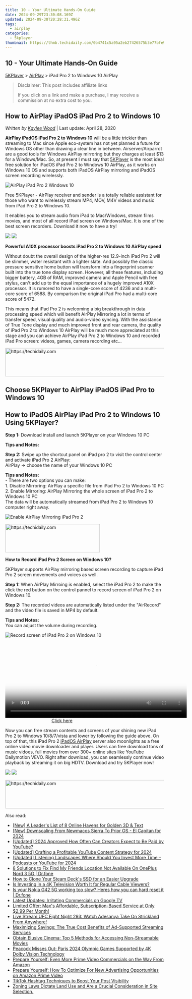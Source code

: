 ```yaml
---
title: 10 - Your Ultimate Hands-On Guide
date: 2024-09-29T23:30:08.169Z
updated: 2024-09-30T20:28:31.496Z
tags:
  - airplay
categories:
  - 5kplayer
thumbnail: https://thmb.techidaily.com/0b4741c5a95a2eb27426575b3e77bfe93d41de0ce8390e58e556e7c4a810a2f7.jpg
---
```


## 10 - Your Ultimate Hands-On Guide

[5KPlayer](https://tools.techidaily.com/5kplayer/products/) \> [AirPlay](https://tools.techidaily.com/5kplayer/airplay/) \> iPad Pro 2 to Windows 10 AirPlay

>  Disclaimer: This post includes affiliate links
>
>  If you click on a link and make a purchase, I may receive a commission at no extra cost to you.
>

## How to AirPlay iPadOS iPad Pro 2 to Windows 10

 _Written by [Kaylee Wood](https://www.quora.com/profile/Amanda-Hu-21)_ | Last update: April 28, 2020

**AirPlay iPadOS iPad Pro 2 to Windows 10** will be a little trickier than streaming to Mac since Apple eco-system has not yet planned a future for Windows OS other than drawing a clear line in between. Airserver/Airparrot are a good tools for Windows AirPlay mirroring but they charges at least $13 for a Windows/Mac. So, at present I must say that [5KPlayer](https://tools.techidaily.com/5kplayer/products/) is the most ideal free solution for iPadOS iPad Pro 2 to Windows 10 AirPlay, as it works on Windows 10 OS and supports both iPadOS AirPlay mirroring and iPadOS screen recording wirelessly. 

![AirPlay iPad Pro 2 Windows 10](https://www.5kplayer.com/airplay/img/5k-screen-recorder-for-ipad-trl-031601.jpg) 

Free 5KPlayer - AirPlay receiver and sender is a totally reliable assistant for those who want to wirelessly stream MP4, MOV, M4V videos and music from iPad Pro 2 to Windows 10.

It enables you to stream audio from iPad to Mac/Windows, stream films movies, and most of all record iPad screen on Windows/Mac. It is one of the best screen recorders. Download it now to have a try!

[![](https://www.5kplayer.com/airplay/../button/freedownwhitewin.png)](https://tools.techidaily.com/5kplayer/products/) [![](https://www.5kplayer.com/airplay/../button/freedownbackmac.png)](https://tools.techidaily.com/5kplayer/products/) 

**Powerful A10X processor boosts iPad Pro 2 to Windows 10 AirPlay speed**

Without doubt the overall design of the higher-res 12.9-inch iPad Pro 2 will be slimmer, water resistant with a lighter slate. And possibly the classic pressure sensitive home button will transform into a fingerprint scanner built into the true tone display screen. However, all these features, including bigger battery, 4GB of RAM, improved camera and Apple Pencil with free stylus, can't add up to the equal importance of a hugely improved A10X processor. It is rumored to have a single-core score of 4236 and a multi-core score of 6588\. By comparison the original iPad Pro had a multi-core score of 5472.

This means that iPad Pro 2 is welcoming a big breakthrough in data processing speed which will benefit AirPlay Mirroring a lot in terms of transfer speed, visual quality and audio-video syncing. With the assistance of True Tone display and much improved front and rear camera, the quality of iPad Pro 2 to Windows 10 AirPlay will be much more appreciated at this stage and you can achieve AirPlay iPad Pro 2 to Windows 10 and recorded iPad Pro screen: videos, games, camera recording etc...

<!-- affiliate ads begin -->
<a href="https://ephamedtechinc.pxf.io/c/5597632/2137211/26400" target="_top" id="2137211">
  <img src="//a.impactradius-go.com/display-ad/26400-2137211" border="0" alt="https://techidaily.com" width="728" height="90"/>
</a>
<img height="0" width="0" src="https://ephamedtechinc.pxf.io/i/5597632/2137211/26400" style="position:absolute;visibility:hidden;" border="0" />
<!-- affiliate ads end -->

## Choose 5KPlayer to AirPlay iPadOS iPad Pro to Windows 10

## How to iPadOS AirPlay iPad Pro 2 to Windows 10 Using 5KPlayer?

**Step 1:** Download install and launch 5KPlayer on your Windows 10 PC

**Tips and Notes:** 

**Step 2:**  Swipe up the shortcut panel on iPad pro 2 to visit the control center and activate iPad Pro 2 AirPlay:   
 AirPlay -> choose the name of your Windows 10 PC

**Tips and Notes:**   
 \- There are two options you can make:   
 1\. Disable Mirroring: AirPlay a specific file from iPad Pro 2 to Windows 10 PC  
 2\. Enable Mirroring: AirPlay Mirroring the whole screen of iPad Pro 2 to Windows 10 PC  
 The data will be automatically streamed from iPad Pro 2 to Windows 10 computer right away.

![Enable AirPlay Mirroring iPad Pro 2](https://www.5kplayer.com/airplay/img/ipad-pro-2-windows-10-a.jpg) 

<!-- affiliate ads begin -->
<a href="https://aligracehair.sjv.io/c/5597632/1880956/19272" target="_top" id="1880956">
  <img src="//a.impactradius-go.com/display-ad/19272-1880956" border="0" alt="https://techidaily.com" width="300" height="90"/>
</a>
<img height="0" width="0" src="https://aligracehair.sjv.io/i/5597632/1880956/19272" style="position:absolute;visibility:hidden;" border="0" />
<!-- affiliate ads end -->

**How to Record iPad Pro 2 Screen on Windows 10?**

5KPlayer supports AirPlay mirroring based screen recording to capture iPad Pro 2 screen movements and voices as well.

**Step 1:** When AirPlay Mirroing is enabled, select the iPad Pro 2 to make the click the red button on the control pannel to record screen of iPad Pro 2 on Windows 10.

**Step 2:** The recorded videos are automatically listed under the "AirRecord" and the video file is saved in MP4 by default.

**Tips and Notes:**   
You can adjust the volume during recording.

![Record screen of iPad Pro 2 on Windows 10](https://www.5kplayer.com/airplay/img/ipad-pro-2-windows-10-b.jpg) 

<!-- affiliate ads begin -->
<span id="1983582">
					<video width="576" height="240" style="cursor:pointer"
           poster="//a.impactradius-go.com/display-clicktoplayimage/1983582.png"
           onclick="if(!this.playClicked){this.play();this.setAttribute('controls',true);this.playClicked=true;}">
	   <source src="//a.impactradius-go.com/display-ad/22993-1983582">
	   <img src="//a.impactradius-go.com/display-clicktoplayimage/1983582.png" style="border: none; height: 100%; width: 100%; object-fit: contain">
	</video>
	<div style="width:360px;text-align:center"><a href="javascript:window.open(decodeURIComponent('https%3A%2F%2Fhomestyler.sjv.io%2Fc%2F5597632%2F1983582%2F22993'), '_blank');void(0);">Click here</a></div>
</span>
<img height="0" width="0" src="https://imp.pxf.io/i/5597632/1983582/22993" style="position:absolute;visibility:hidden;" border="0" />
<!-- affiliate ads end -->

Now you can free stream contents and screens of your shining new iPad Pro 2 to Windows 10/8/7/vista and lower by following the guide above. On top of that, this iPad Pro 2 [iPadOS AirPlay](https://tools.techidaily.com/5kplayer/airplay/) server also moonlights as a free online video movie downloader and player. Users can free download tons of music vidoes, full movies from over 300+ online sites like YouTube Dailymotion VEVO. Right after download, you can seamlessly continue video playback by streaming it on big HDTV. Download and try 5KPlayer now!

[![](https://www.5kplayer.com/airplay/../button/freedownwhitewin.png)](https://tools.techidaily.com/5kplayer/products/) [![](https://www.5kplayer.com/airplay/../button/freedownbackmac.png)](https://tools.techidaily.com/5kplayer/products/)

<!-- affiliate ads begin -->
<a href="https://appsumo.8odi.net/c/5597632/2105883/7443" target="_top" id="2105883">
  <img src="//a.impactradius-go.com/display-ad/7443-2105883" border="0" alt="https://techidaily.com" width="728" height="90"/>
</a>
<img height="0" width="0" src="https://appsumo.8odi.net/i/5597632/2105883/7443" style="position:absolute;visibility:hidden;" border="0" />
<!-- affiliate ads end -->

<ins class="adsbygoogle"
     style="display:block"
     data-ad-format="autorelaxed"
     data-ad-client="ca-pub-7571918770474297"
     data-ad-slot="1223367746"></ins>

<ins class="adsbygoogle"
     style="display:block"
     data-ad-client="ca-pub-7571918770474297"
     data-ad-slot="8358498916"
     data-ad-format="auto"
     data-full-width-responsive="true"></ins>

<span class="atpl-alsoreadstyle">Also read:</span>
<div><ul>
<li><a href="https://extra-resources.techidaily.com/new-a-leaders-list-of-8-online-havens-for-golden-3d-and-text/"><u>[New] A Leader's List of 8 Online Havens for Golden 3D & Text</u></a></li>
<li><a href="https://fox-blue.techidaily.com/new-downscaling-from-newmacos-sierra-to-prior-os-el-capitan-for-2024/"><u>[New] Downscaling From Newmacos Sierra To Prior OS - El Capitan for 2024</u></a></li>
<li><a href="https://youtube-sure.techidaily.com/ed-2024-approved-how-often-can-creators-expect-to-be-paid-by-youtube/"><u>[Updated] 2024 Approved How Often Can Creators Expect to Be Paid by YouTube?</u></a></li>
<li><a href="https://facebook-video-footage.techidaily.com/updated-crafting-a-profitable-youtube-content-strategy-for-2024/"><u>[Updated] Crafting a Profitable YouTube Content Strategy for 2024</u></a></li>
<li><a href="https://fox-glue.techidaily.com/updated-listening-landscapes-where-should-you-invest-more-time-podcasts-or-youtube-for-2024/"><u>[Updated] Listening Landscapes Where Should You Invest More Time – Podcasts or YouTube for 2024</u></a></li>
<li><a href="https://location-fake.techidaily.com/8-solutions-to-fix-find-my-friends-location-not-available-on-oneplus-nord-3-5g-drfone-by-drfone-virtual-android/"><u>8 Solutions to Fix Find My Friends Location Not Available On OnePlus Nord 3 5G | Dr.fone</u></a></li>
<li><a href="https://games-able.techidaily.com/how-to-clone-your-steam-decks-ssd-for-an-easier-upgrade/"><u>How to Clone Your Steam Deck's SSD for an Easier Upgrade</u></a></li>
<li><a href="https://media-tips.techidaily.com/is-investing-in-a-4k-television-worth-it-for-regular-cable-viewers/"><u>Is Investing in a 4K Television Worth It for Regular Cable Viewers?</u></a></li>
<li><a href="https://techidaily.com/is-your-nokia-g42-5g-working-too-slow-heres-how-you-can-hard-reset-it-drfone-by-drfone-reset-android-reset-android/"><u>Is your Nokia G42 5G working too slow? Heres how you can hard reset it | Dr.fone</u></a></li>
<li><a href="https://media-tips.techidaily.com/latest-updates-irritating-commercials-on-google-tv/"><u>Latest Updates: Irritating Commercials on Google TV</u></a></li>
<li><a href="https://media-tips.techidaily.com/limited-offer-maxs-affordable-subscription-based-service-at-only-299-per-month/"><u>Limited Offer: Max's Affordable, Subscription-Based Service at Only $2.99 Per Month!</u></a></li>
<li><a href="https://media-tips.techidaily.com/live-stream-ufc-fight-night-293-watch-adesanya-take-on-strickland-from-anywhere/"><u>Live Stream UFC Fight Night 293: Watch Adesanya Take On Strickland From Anywhere!</u></a></li>
<li><a href="https://media-tips.techidaily.com/maximizing-savings-the-true-cost-benefits-of-ad-supported-streaming-services/"><u>Maximizing Savings: The True Cost Benefits of Ad-Supported Streaming Services</u></a></li>
<li><a href="https://media-tips.techidaily.com/obtain-elusive-cinema-top-5-methods-for-accessing-non-streamable-movies/"><u>Obtain Elusive Cinema: Top 5 Methods for Accessing Non-Streamable Movies</u></a></li>
<li><a href="https://media-tips.techidaily.com/peacock-misses-out-paris-2024-olympic-games-supported-by-4k-dolby-vision-technology/"><u>Peacock Misses Out: Paris 2024 Olympic Games Supported by 4K Dolby Vision Technology</u></a></li>
<li><a href="https://media-tips.techidaily.com/prepare-yourself-even-more-prime-video-commercials-on-the-way-from-amazon/"><u>Prepare Yourself: Even More Prime Video Commercials on the Way From Amazon</u></a></li>
<li><a href="https://media-tips.techidaily.com/prepare-yourself-how-to-optimize-for-new-advertising-opportunities-on-amazon-prime-video/"><u>Prepare Yourself: How To Optimize For New Advertising Opportunities on Amazon Prime Video</u></a></li>
<li><a href="https://tiktok-videos.techidaily.com/tiktok-hashtag-techniques-to-boost-your-post-visibility/"><u>TikTok Hashtag Techniques to Boost Your Post Visibility</u></a></li>
<li><a href="https://hardware-updates.techidaily.com/zoning-laws-dictate-land-use-and-are-a-crucial-consideration-in-site-selection/"><u>Zoning Laws Dictate Land Use and Are a Crucial Consideration in Site Selection.</u></a></li>
</ul></div>

